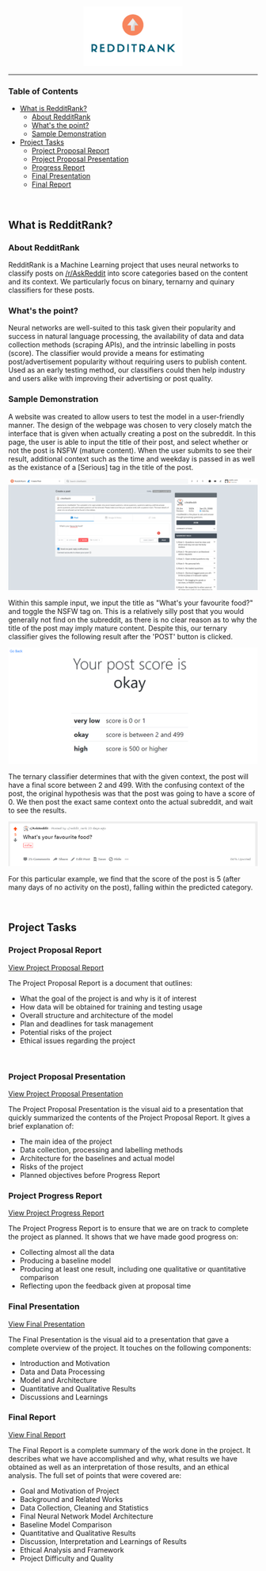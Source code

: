 <p align="center">
   <img width="200" src="Logo/LogoFull.png">
</p>
<hr> 

### Table of Contents

* [What is RedditRank?](#whatis "Find out what RedditRank is")
    * [About RedditRank](#about-rr "Jump to About RedditRank")
    * [What's the point?](#why "Jump to What's the Point?")
    * [Sample Demonstration](#sample-demo "Jump to the sample demonstration")
* [Project Tasks](#tasks "Jump to Project Tasks")
    * [Project Proposal Report](#proposal_report "Jump to Project Proposal")
    * [Project Proposal Presentation](#proposal_presentation "Jump to Project Proposal Presentation")
    * [Progress Report](#progress_report "Jump to Progress Report")
    * [Final Presentation](#final_presentation "Jump to Final Presentation")
    * [Final Report](#final_report "Jump to Final Report")


<br />

<a name ='whatis'></a>
## What is RedditRank?

<a name='about-rr'></a>
### About RedditRank

RedditRank is a Machine Learning project that uses neural networks to classify posts on <a href='https://reddit.com/r/askreddit' target='_blank'>/r/AskReddit</a> into score categories based on the content and its context. We particularly focus on binary, ternarny and quinary classifiers for these posts. 

<a name='why'></a>
### What's the point?

Neural networks are well-suited to this task given their popularity and success in natural language processing, the availability of data and data collection methods (scraping APIs), and the intrinsic labelling in posts (score). The classifier would provide a means for estimating post/advertisement popularity without requiring users to publish content. Used as an early testing method, our classifiers could then help industry and users alike with improving their advertising or post quality.

<a name='sample-demo'></a>
### Sample Demonstration

A website was created to allow users to test the model in a user-friendly manner. The design of the webpage was chosen to very closely match the interface that is given when actually creating a post on the subreddit. In this page, the user is able to input the title of their post, and select whether or not the post is NSFW (mature content). When the user submits to see their result, additional context such as the time and weekday is passed in as well as the existance of a [Serious] tag in the title of the post.

<img src='Images/inputUI.png'></img>

Within this sample input, we input the title as "What's your favourite food?" and toggle the NSFW tag on. This is a relatively silly post that you would generally not find on the subreddit, as there is no clear reason as to why the title of the post may imply mature content. Despite this, our ternary classifier gives the following result after the 'POST' button is clicked.

<img src='Images/result.png'></img>

The ternary classifier determines that with the given context, the post will have a final score between 2 and 499. With the confusing context of the post, the original hypothesis was that the post was going to have a score of 0. We then post the exact same context onto the actual subreddit, and wait to see the results.

<img src='Images/actual.png'></img>

For this particular example, we find that the score of the post is 5 (after many days of no activity on the post), falling within the predicted category.

<br/>

<a name='tasks'></a>
## Project Tasks

<a name='proposal_report'></a>
### Project Proposal Report
[View Project Proposal Report](ProjectProposal/RedditRank-ProposalReport.pdf "View Project Proposal Report")

The Project Proposal Report is a document that outlines:
* What the goal of the project is and why is it of interest
* How data will be obtained for training and testing usage
* Overall structure and architecture of the model
* Plan and deadlines for task management
* Potential risks of the project
* Ethical issues regarding the project

<br />

<a name='proposal_presentation'></a>
### Project Proposal Presentation
[View Project Proposal Presentation](ProjectProposal/RedditRank-ProposalPresentation.pptx "View Project Proposal Presentation")

The Project Proposal Presentation is the visual aid to a presentation that quickly summarized the contents of the Project Proposal Report. It gives a brief explanation of:
* The main idea of the project
* Data collection, processing and labelling methods
* Architecture for the baselines and actual model
* Risks of the project
* Planned objectives before Progress Report

<a name='progress_report'></a>
### Project Progress Report
[View Project Progress Report](ProgressReport/RedditRank-ProgressReport.pdf "View Project Progress Report")

The Project Progress Report is to ensure that we are on track to complete the project as planned. It shows that we have made good progress on:
* Collecting almost all the data
* Producing a baseline model
* Producing at least one result, including one qualitative or quantitative comparison
* Reflecting upon the feedback given at proposal time

<a name='final_presentation'></a>
### Final Presentation
[View Final Presentation](FinalPresentation/RedditRank-FinalPresentation.pptx "View Final Presentation")

The Final Presentation is the visual aid to a presentation that gave a complete overview of the project. It touches on the following components:
* Introduction and Motivation
* Data and Data Processing
* Model and Architecture
* Quantitative and Qualitative Results
* Discussions and Learnings

<a name='final_report'></a>
### Final Report
[View Final Report](FinalReport/RedditRank-FinalReport.pdf "View Final Report")

The Final Report is a complete summary of the work done in the project. It describes what we have accomplished and why, what results we have obtained as well as an interpretation of those results, and an ethical analysis. The full set of points that were covered are:
* Goal and Motivation of Project
* Background and Related Works
* Data Collection, Cleaning and Statistics
* Final Neural Network Model Architecture
* Baseline Model Comparison
* Quantitative and Qualitative Results
* Discussion, Interpretation and Learnings of Results
* Ethical Analysis and Framework
* Project Difficulty and Quality